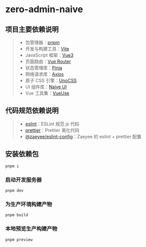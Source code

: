 # zero-admin-naive

## 项目主要依赖说明

> - 包管理器：[pnpm](https://pnpm.io/zh/)
> - 开发与构建工具：[Vite](https://cn.vitejs.dev/)
> - JavaScript 框架：[Vue3](https://v3.cn.vuejs.org/)
> - 页面路由：[Vue Router](https://next.router.vuejs.org/zh/)
> - 状态管理库：[Pinia](https://pinia.vuejs.org/)
> - 网络请求库：[Axios](http://www.axios-js.com/zh-cn/docs/)
> - 原子 CSS 引擎：[UnoCSS](https://uno.antfu.me/)
> - UI 组件库：[Naive UI](https://www.naiveui.com/zh-CN/os-theme)
> - Vue 工具集：[VueUse](https://vueuse.org/)

## 代码规范依赖说明

> - [eslint](https://eslint.bootcss.com/)：ESLint 规范 js 代码
> - [prettier](https://prettier.io/)：Prettier 美化代码
> - [@zaeyee/eslint-config](https://github.com/zaeyee/eslint-config)：Zaeyee 的 eslint + prettier 配置

## 安装依赖包

```shell
pnpm i
```

### 启动开发服务器

```shell
pnpm dev
```

### 为生产环境构建产物

```shell
pnpm build
```

### 本地预览生产构建产物

```shell
pnpm preview
```
